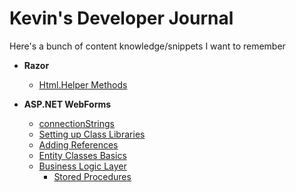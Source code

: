 #  Kevin's Developer Journal

Here's a bunch of content knowledge/snippets I want to remember

- **Razor**
  - [Html.Helper Methods](razorHtmlHelper.md)

- **ASP.NET WebForms**
  - [connectionStrings](connectionString.md)
  - [Setting up Class Libraries](ClassLibrary.md)
  - [Adding References](WebFormReferences.md)
  - [Entity Classes Basics](EntityClass.md)
  - [Business Logic Layer](BLL.md)
    - [Stored Procedures](UsingStoredProcedures.md)
    
